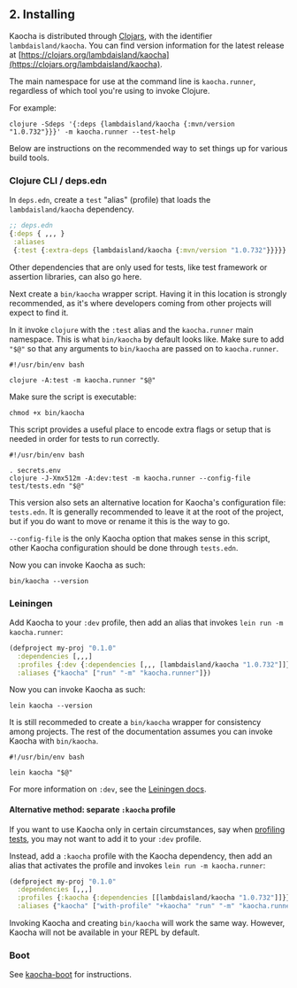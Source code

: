 ## 2. Installing

Kaocha is distributed through [Clojars](https://clojars.org), with the
identifier `lambdaisland/kaocha`. You can find version information for the
latest release at [https://clojars.org/lambdaisland/kaocha](https://clojars.org/lambdaisland/kaocha).

The main namespace for use at the command line is `kaocha.runner`, regardless of which tool you're using to invoke Clojure.

For example:

``` shell
clojure -Sdeps '{:deps {lambdaisland/kaocha {:mvn/version "1.0.732"}}}' -m kaocha.runner --test-help
```

Below are instructions on the recommended way to set things up for various build tools.

### Clojure CLI / deps.edn

In `deps.edn`, create a `test` "alias" (profile) that loads the `lambdaisland/kaocha` dependency.

``` clojure
;; deps.edn
{:deps { ,,, }
 :aliases
 {:test {:extra-deps {lambdaisland/kaocha {:mvn/version "1.0.732"}}}}}
```

Other dependencies that are only used for tests, like test framework or assertion
libraries, can also go here.

Next create a `bin/kaocha` wrapper script. Having it in this location is
strongly recommended, as it's where developers coming from other projects will
expect to find it.

In it invoke `clojure` with the `:test` alias and the `kaocha.runner` main
namespace. This is what `bin/kaocha` by default looks like. Make sure to add
`"$@"` so that any arguments to `bin/kaocha` are passed on to `kaocha.runner`.

``` shell
#!/usr/bin/env bash

clojure -A:test -m kaocha.runner "$@"
```

Make sure the script is executable:

``` shell
chmod +x bin/kaocha
```

This script provides a useful place to encode extra flags or setup that is
needed in order for tests to run correctly.

``` shell
#!/usr/bin/env bash

. secrets.env
clojure -J-Xmx512m -A:dev:test -m kaocha.runner --config-file test/tests.edn "$@"
```

This version also sets an alternative location for Kaocha's configuration file:
`tests.edn`. It is generally recommended to leave it at the root of the project,
but if you do want to move or rename it this is the way to go.

`--config-file` is the only Kaocha option that makes sense in this script, other
Kaocha configuration should be done through `tests.edn`.

Now you can invoke Kaocha as such:

``` shell
bin/kaocha --version
```

### Leiningen

Add Kaocha to your `:dev` profile, then add an alias that invokes `lein run -m kaocha.runner`:

``` clojure
(defproject my-proj "0.1.0"
  :dependencies [,,,]
  :profiles {:dev {:dependencies [,,, [lambdaisland/kaocha "1.0.732"]]}}
  :aliases {"kaocha" ["run" "-m" "kaocha.runner"]})
```

Now you can invoke Kaocha as such:

``` shell
lein kaocha --version
```

It is still recommeded to create a `bin/kaocha` wrapper for consistency among
projects. The rest of the documentation assumes you can invoke Kaocha with
`bin/kaocha`.

``` shell
#!/usr/bin/env bash

lein kaocha "$@"
```

For more information on `:dev`, see the [Leiningen docs](https://cljdoc.org/d/leiningen/leiningen/2.9.3/doc/profiles#default-profiles).

#### Alternative method: separate `:kaocha` profile

If you want to use Kaocha only in certain circumstances, say when
[profiling tests](08_plugins.md#profiling), you may not want to add it to your `:dev` profile.

Instead, add a `:kaocha` profile with the Kaocha dependency, then add an
alias that activates the profile and invokes `lein run -m kaocha.runner`:

``` clojure
(defproject my-proj "0.1.0"
  :dependencies [,,,]
  :profiles {:kaocha {:dependencies [[lambdaisland/kaocha "1.0.732"]]}}
  :aliases {"kaocha" ["with-profile" "+kaocha" "run" "-m" "kaocha.runner"]})
```

Invoking Kaocha and creating `bin/kaocha` will work the same way. However,
Kaocha will not be available in your REPL by default.

### Boot

See [kaocha-boot](https://github.com/lambdaisland/kaocha-boot) for instructions.
